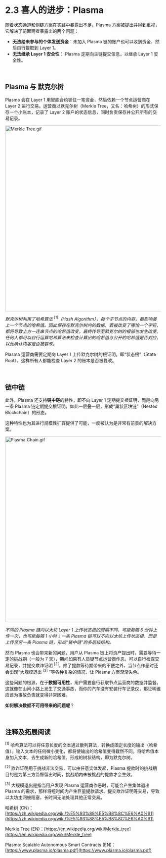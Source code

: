# 2.3 喜人的进步：Plasma

随着状态通道和侧链方案在实践中暴露出不足，Plasma 方案被提出并得到重视，它解决了前面两者暴露出的两个问题：

- **无法给未参与的个体发送资金**：未加入 Plasma 链的账户也可以收到资金，然后自行提取到 Layer 1。
- **无法继承 Layer 1 安全性**： Plasma 定期向主链提交信息，以继承 Layer 1 安全性。

&nbsp; 
## Plasma 与 默克尔树

Plasma 会在 Layer 1 用智能合约锁住一笔资金，然后依赖一个节点运营商在 Layer 2 进行交易。运营商以默克尔树（Merkle Tree，又名：哈希树）的形式保存一个小账本，记录了 Layer 2 账户的状态信息，同时负责保存并公开所有的交易记录。

<img src="/assets/2.3.1.gif" width="600px" alt="Merkle Tree.gif" />

_默克尔树利用了哈希算法 <sup>[1]</sup>（Hash Algorithm），每个子节点的内容，都影响着上一个节点的哈希值。因此保存在默克尔树内的数据，若被改变了哪怕一个字符，都将导致上方一连串节点的哈希值改变，最终传导至默克尔树的根部也发生改变。任何人都可以自行运算哈希算法来检查计算出的哈希值与公开的哈希值是否对应，以此确认内容是否被篡改。_

Plasma 运营商需要定期向 Layer 1 上传默克尔树的根证明，即“状态根”（State Root），这样所有人都能检查 Layer 2 的账本是否被篡改。

&nbsp; 
## 链中链

此外，Plasma 还支持**链中链**的特性，即不向 Layer 1 定期提交根证明，而是向另一条 Plasma 链定期提交根证明，如此一层叠一层，形成“巢状区块链”（Nested Blockchain）的形态。

这种特性也为其进行规模性扩容提供了可能，一度被认为是非常有前景的解决方案。

<img src="/assets/2.3.2.gif" width="600px" alt="Plasma Chain.gif" />

_不同的 Plasma 链向以太坊 Layer 1 上传状态根的周期不同，可能每隔 5 分钟上传一次，也可能每隔 1 小时；一条 Plasma 链可以不向以太坊上传状态根，而是上传至另一条 Plasma 链，形成“链中链”的多层级结构。_

然而 Plasma 也会带来新的问题，用户从 Plasma 链上将资产提出时，需要等待一定的挑战期（一般为 7 天），期间如果有人质疑节点运营商作恶，可以自行检查交易记录，并提交欺诈证明 <sup>[2]</sup>。除了提款等待期带来的不便之外，当节点作恶时还会出现“大规模退出 <sup>[3]</sup> ”等各种复杂的情况，让 Plasma 方案渐渐失色。

这些问题的根源，在于**数据可用性**，用户需要自行获取节点运营商的数据并监督。这就像在山间小路上发生了交通事故，而你的汽车没有安装行车记录仪，那证明谁应该为事故负责就变得非常困难。

**如何解决数据不可用带来的问题呢**？

&nbsp; 
## 注释及拓展阅读

<sup>[1]</sup> 哈希算法可以将任意长度的文本通过散列算法，转换成固定长度的输出（哈希值）。输入文本的任何微小变化，都将使输出的哈希值变得截然不同。将哈希值本身加入文本，去生成新的哈希值，形成的树状结构，即为默克尔树。

<sup>[2]</sup> 欺诈证明用于挑战非法交易，可以由任意实体发起，Plasma 提款时的挑战期目的是为第三方监督留出时间，挑战期内未被挑战的提款才会生效。

<sup>[3]</sup> 大规模退出是指当用户发现 Plasma 运营商作恶时，可能会产生集体退出 Plasma 的需求，那样将短时间内产生巨量提款请求、提交欺诈证明等交易，导致以太坊主网被阻塞，长时间无法处理其他正常交易。

哈希树 (CN)：[https://zh.wikipedia.org/wiki/%E5%93%88%E5%B8%8C%E6%A0%91](https://zh.wikipedia.org/wiki/%E5%93%88%E5%B8%8C%E6%A0%91)

Merkle Tree (EN)：[https://en.wikipedia.org/wiki/Merkle_tree](https://en.wikipedia.org/wiki/Merkle_tree)


Plasma: Scalable Autonomous Smart Contracts (EN)：[https://www.plasma.io/plasma.pdf](https://www.plasma.io/plasma.pdf)

<GithubAvatar owner='lxdao-official' repo='myfirstlayer2-frontend' path='mdx/zh/2.3-plasma.md' />

<EditChapter url='https://github.com/lxdao-official/myfirstlayer2-frontend/blob/main/mdx/zh/2.3-plasma.md' />
